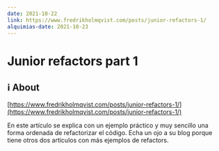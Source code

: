 ```yaml
---
date: 2021-10-22
link: https://www.fredrikholmqvist.com/posts/junior-refactors-1/
alquimias-date: 2021-10-23
---
```


# Junior refactors part 1

## ℹ️ About

[https://www.fredrikholmqvist.com/posts/junior-refactors-1/](https://www.fredrikholmqvist.com/posts/junior-refactors-1/)

En este artículo se explica con un ejemplo práctico y muy sencillo una forma ordenada de refactorizar el código. Echa un ojo a su blog porque tiene otros dos artículos con más ejemplos de refactors.



